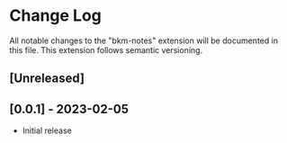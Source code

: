 # Change Log

All notable changes to the "bkm-notes" extension will be documented in this file.
This extension follows semantic versioning.

## [Unreleased]

## [0.0.1] - 2023-02-05

-   Initial release
